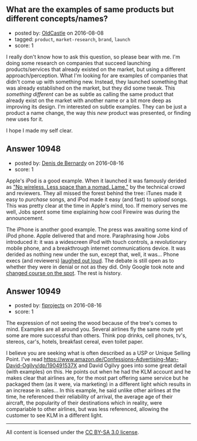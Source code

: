 ## What are the examples of same products but different concepts/names?

- posted by: [OldCastle](https://stackexchange.com/users/8860777/oldcastle) on 2016-08-08
- tagged: `product`, `market-research`, `brand`, `launch`
- score: 1

<p>I really don't know how to ask this question, so please bear with me. I'm doing some research on companies that succeed launching products/services that already existed on the market, but using a different approach/perception. What I'm looking for are examples of companies that didn't come up with something new. Instead, they launched something that was already established on the market, but they did some tweak. This <em>something different</em> can be as subtle as calling the same product that already exist on the market with another name or a bit more deep as improving its design. I'm interested on subtle examples. They can be just a product a name change, the way this <em>new</em> product was presented, or finding new uses for it. </p>

<p>I hope I made my self clear.</p>



## Answer 10948

- posted by: [Denis de Bernardy](https://stackexchange.com/users/182468/denis-de-bernardy) on 2016-08-16
- score: 1

<p>Apple's iPod is a good example. When it launched it was famously derided as <a href="https://slashdot.org/story/01/10/23/1816257/apple-releases-ipod" rel="nofollow">"No wireless. Less space than a nomad. Lame."</a> by the technical crowd and reviewers. They all missed the forest behind the tree: iTunes made it easy to <em>purchase</em> songs, and iPod made it easy (and fast) to <em>upload</em> songs. This was pretty clear at the time in Apple's mind, too. If memory serves me well, Jobs spent some time explaining how cool Firewire was during the announcement.</p>

<p>The iPhone is another good example. The press was awaiting some kind of iPod phone. Apple delivered that and more. Paraphrasing how Jobs introduced it: it was a widescreen iPod with touch controls, a revolutionary mobile phone, and a breakthrough internet communications device. It was derided as nothing new under the sun, except that, well, it was... Phone execs (and reviewers) <a href="http://www.loopinsight.com/2012/06/29/iphone-turns-5-here-are-the-naysayers/" rel="nofollow">laughed out loud</a>. The debate is still open as to whether they were in denial or not as they did. Only Google took note and <a href="http://www.cultofmac.com/145083/what-phones-looked-like-before-and-after-the-iphone-transformed-the-industry-image/" rel="nofollow">changed course on the spot</a>. The rest is history.</p>



## Answer 10949

- posted by: [fiprojects](https://stackexchange.com/users/5370155/fiprojects) on 2016-08-16
- score: 1

<p>The expression of not seeing the wood because of the tree's comes to mind. Examples are all around you. Several airlines fly the same route yet some are more successful than others. Think pop drinks, cell phones, tv's, stereos, car's, hotels, breakfast cereal, even toilet paper.</p>

<p>I believe you are seeking what is often described as a USP or Unique Selling Point. I've read <a href="https://www.amazon.de/Confessions-Advertising-Man-David-Ogilvy/dp/190491537X" rel="nofollow">https://www.amazon.de/Confessions-Advertising-Man-David-Ogilvy/dp/190491537X</a> and David Ogilvy goes into some great detail (with examples) on this. He points out when he had the KLM account and he makes clear that airlines are, for the most part offering same service but he packaged them (as it were, via marketing) in a different light which results in an increase in sales... In this example, he said unlike other airlines at the time, he referenced their reliability of arrival, the average age of their aircraft, the popularity of their destinations which in reality, were compariable to other airlines, but was less referenced, allowing the customer to see KLM in a different light.</p>




---

All content is licensed under the [CC BY-SA 3.0 license](https://creativecommons.org/licenses/by-sa/3.0/).
